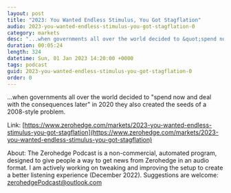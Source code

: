 ```yaml
---
layout: post
title: "2023: You Wanted Endless Stimulus, You Got Stagflation"
audio: 2023-you-wanted-endless-stimulus-you-got-stagflation-0
category: markets
desc: "...when governments all over the world decided to &quot;spend now and deal with the consequences later&quot; in 2020 they also created the seeds of a 2008-style problem."
duration: 00:05:24
length: 324
datetime: Sun, 01 Jan 2023 14:20:00 +0000
tags: podcast
guid: 2023-you-wanted-endless-stimulus-you-got-stagflation-0
order: 0
---
```

...when governments all over the world decided to &quot;spend now and deal with the consequences later&quot; in 2020 they also created the seeds of a 2008-style problem.

Link: [https://www.zerohedge.com/markets/2023-you-wanted-endless-stimulus-you-got-stagflation](https://www.zerohedge.com/markets/2023-you-wanted-endless-stimulus-you-got-stagflation)

About: The Zerohedge Podcast is a non-commercial, automated program, designed to give people a way to get news from Zerohedge in an audio format.  I am actively working on tweaking and improving the setup to create a better listening experience (December 2022).  Suggestions are welcome: [zerohedgePodcast@outlook.com](mailto:zerohedgePodcast@outlook.com)